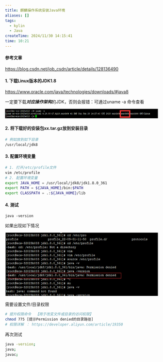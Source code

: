 ```yaml
---
title: 麒麟操作系统安装Java环境
aliases: []
tags:
  - kylin
  - Java
createTime: 2024/11/30 14:15:41 
time: 10:21
---
```


#### 参考文章

https://blog.csdn.net/job_csdn/article/details/128136490

#### 1. 下载Linux版本的JDK1.8

 https://www.oracle.com/java/technologies/downloads/#java8

一定要下载***对应操作架构***的JDK，否则会报错：可通过uname -a 命令查看

![Linux系统版本查看](./assets/查看kylin系统版本.png)

#### 2. 将下载好的安装包xx.tar.gz放到安装目录

```sh
# 例如放到如下目录
/usr/local/jdk8
```

#### 3. 配置环境变量

```sh
# 1. 打开/etc/profile文件
vim /etc/profile
# 2. 配置环境变量
export JAVA_HOME = /usr/local/jdk8/jdk1.8.0_361
export PATH = ${JAVA_HOME}/bin:$PATH
export CLASSPATH = .:${JAVA_HOME}/lib
```

#### 4. 测试

```SH
java -version
```



如果出现如下情况

![java安装权限问题](./assets/java安装权限问题.png)



需要设置文件/目录权限

```sh
# 提升权限命令  【用于改变文件或目录的访问权限】
chmod 775 [提示Permission denied的目录路径] 
# 权限详解 ： https://developer.aliyun.com/article/19350
```

再次测试

```sh
java -version;
java;
javac;
```
